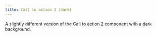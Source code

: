 ```yaml
---
title: Call to action 2 (dark)
---
```

A slightly different version of the Call to action 2 component with a dark background.

